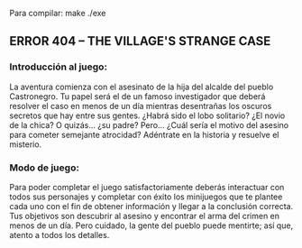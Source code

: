 Para compilar: make
./exe

## ERROR 404 – THE VILLAGE'S STRANGE CASE

### Introducción al juego:
La aventura comienza con el asesinato de la hija del alcalde del pueblo Castronegro. Tu papel será
el de un famoso investigador que deberá resolver el caso en menos de un día mientras desentrañas
los oscuros secretos que hay entre sus gentes. ¿Habrá sido el lobo solitario? ¿El novio de la chica?
O quizás... ¿su padre?
Pero… ¿Cuál sería el motivo del asesino para cometer semejante atrocidad? Adéntrate en la historia
y resuelve el misterio.

### Modo de juego:
Para poder completar el juego satisfactoriamente deberás interactuar con todos sus personajes y
completar con éxito los minijuegos que te plantee cada uno con el fin de obtener información y
llegar a la conclusión correcta.
Tus objetivos son descubrir al asesino y encontrar el arma del crimen en menos de un día. Pero
cuidado, la gente del pueblo puede mentirte; así que, atento a todos los detalles.
